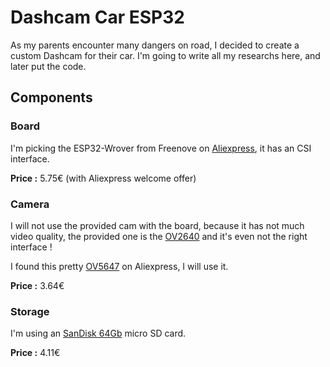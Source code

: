 # Dashcam Car ESP32
As my parents encounter many dangers on road, I decided to create a custom Dashcam for their car.
I'm going to write all my researchs here, and later put the code.

## Components
### Board
I'm picking the ESP32-Wrover from Freenove on [Aliexpress](https://fr.aliexpress.com/item/1005004339923548.html), it has an CSI interface.

**Price :** 5.75€ (with Aliexpress welcome offer)

### Camera
I will not use the provided cam with the board, because it has not much video quality, the provided one is the [OV2640](https://www.uctronics.com/download/cam_module/OV2640DS.pdf) and it's even not the right interface !

I found this pretty [OV5647](https://fr.aliexpress.com/item/1005006064966176.html) on Aliexpress, I will use it.

**Price :** 3.64€
### Storage
I'm using an [SanDisk 64Gb](https://fr.aliexpress.com/item/1005006572226710) micro SD card.

**Price :** 4.11€
